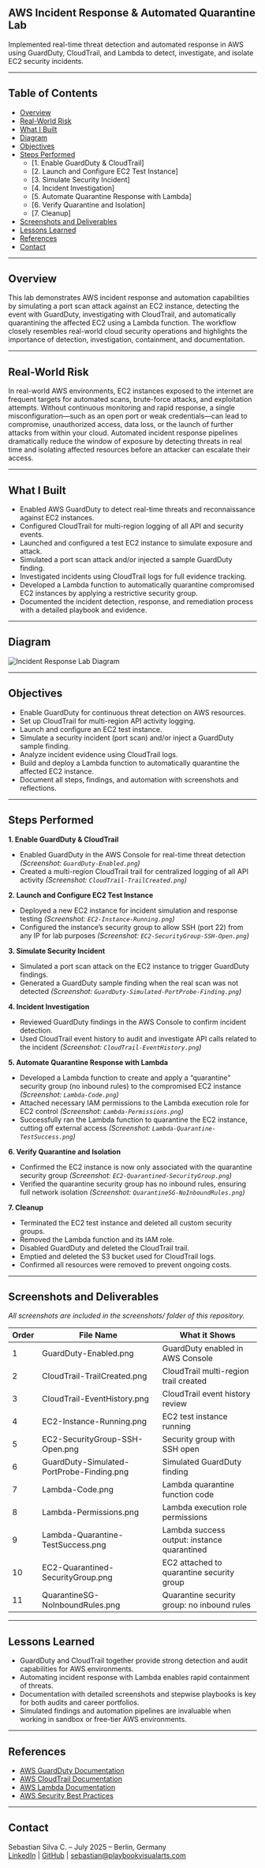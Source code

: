 ## AWS Incident Response & Automated Quarantine Lab

Implemented real-time threat detection and automated response in AWS using GuardDuty, CloudTrail, and Lambda to detect, investigate, and isolate EC2 security incidents.

---

## Table of Contents

- [Overview](#overview)
- [Real-World Risk](#real-world-risk)
- [What I Built](#what-i-built)
- [Diagram](#diagram)
- [Objectives](#objectives)
- [Steps Performed](#steps-performed)
  - [1. Enable GuardDuty & CloudTrail]
  - [2. Launch and Configure EC2 Test Instance]
  - [3. Simulate Security Incident]
  - [4. Incident Investigation]
  - [5. Automate Quarantine Response with Lambda]
  - [6. Verify Quarantine and Isolation]
  - [7. Cleanup]
- [Screenshots and Deliverables](#screenshots-and-deliverables)
- [Lessons Learned](#lessons-learned)
- [References](#references)
- [Contact](#contact)

--- 

## Overview

This lab demonstrates AWS incident response and automation capabilities by simulating a port scan attack against an EC2 instance, detecting the event with GuardDuty, investigating with CloudTrail, and automatically quarantining the affected EC2 using a Lambda function. The workflow closely resembles real-world cloud security operations and highlights the importance of detection, investigation, containment, and documentation.

---

## Real-World Risk

In real-world AWS environments, EC2 instances exposed to the internet are frequent targets for automated scans, brute-force attacks, and exploitation attempts. Without continuous monitoring and rapid response, a single misconfiguration—such as an open port or weak credentials—can lead to compromise, unauthorized access, data loss, or the launch of further attacks from within your cloud. Automated incident response pipelines dramatically reduce the window of exposure by detecting threats in real time and isolating affected resources before an attacker can escalate their access.

---

## What I Built

- Enabled AWS GuardDuty to detect real-time threats and reconnaissance against EC2 instances.
- Configured CloudTrail for multi-region logging of all API and security events.
- Launched and configured a test EC2 instance to simulate exposure and attack.
- Simulated a port scan attack and/or injected a sample GuardDuty finding.
- Investigated incidents using CloudTrail logs for full evidence tracking.
- Developed a Lambda function to automatically quarantine compromised EC2 instances by applying a restrictive security group.
- Documented the incident detection, response, and remediation process with a detailed playbook and evidence.

---

## Diagram

![Incident Response Lab Diagram](diagram.png)

---

## Objectives

- Enable GuardDuty for continuous threat detection on AWS resources.
- Set up CloudTrail for multi-region API activity logging.
- Launch and configure an EC2 test instance.
- Simulate a security incident (port scan) and/or inject a GuardDuty sample finding.
- Analyze incident evidence using CloudTrail logs.
- Build and deploy a Lambda function to automatically quarantine the affected EC2 instance.
- Document all steps, findings, and automation with screenshots and reflections.

---

## Steps Performed

**1. Enable GuardDuty & CloudTrail**
- Enabled GuardDuty in the AWS Console for real-time threat detection *(Screenshot: `GuardDuty-Enabled.png`)*
- Created a multi-region CloudTrail trail for centralized logging of all API activity *(Screenshot: `CloudTrail-TrailCreated.png`)*

**2. Launch and Configure EC2 Test Instance**
- Deployed a new EC2 instance for incident simulation and response testing *(Screenshot: `EC2-Instance-Running.png`)*
- Configured the instance’s security group to allow SSH (port 22) from any IP for lab purposes *(Screenshot: `EC2-SecurityGroup-SSH-Open.png`)*

**3. Simulate Security Incident**
   - Simulated a port scan attack on the EC2 instance to trigger GuardDuty findings.
   - Generated a GuardDuty sample finding when the real scan was not detected *(Screenshot: `GuardDuty-Simulated-PortProbe-Finding.png`)*

**4. Incident Investigation**
   - Reviewed GuardDuty findings in the AWS Console to confirm incident detection.
   - Used CloudTrail event history to audit and investigate API calls related to the incident *(Screenshot: `CloudTrail-EventHistory.png`)*

**5. Automate Quarantine Response with Lambda**
   - Developed a Lambda function to create and apply a “quarantine” security group (no inbound rules) to the compromised EC2 instance *(Screenshot: `Lambda-Code.png`)*
   - Attached necessary IAM permissions to the Lambda execution role for EC2 control *(Screenshot: `Lambda-Permissions.png`)*
   - Successfully ran the Lambda function to quarantine the EC2 instance, cutting off external access *(Screenshot: `Lambda-Quarantine-TestSuccess.png`)*

**6. Verify Quarantine and Isolation**
   - Confirmed the EC2 instance is now only associated with the quarantine security group *(Screenshot: `EC2-Quarantined-SecurityGroup.png`)*
   - Verified the quarantine security group has no inbound rules, ensuring full network isolation *(Screenshot: `QuarantineSG-NoInboundRules.png`)*

**7. Cleanup**
   - Terminated the EC2 test instance and deleted all custom security groups.
   - Removed the Lambda function and its IAM role.
   - Disabled GuardDuty and deleted the CloudTrail trail.
   - Emptied and deleted the S3 bucket used for CloudTrail logs.
   - Confirmed all resources were removed to prevent ongoing costs.
   
---

## Screenshots and Deliverables

*All screenshots are included in the screenshots/ folder of this repository.*

| Order | File Name                                 | What it Shows                                        |
|-------|-------------------------------------------|------------------------------------------------------|
| 1     | GuardDuty-Enabled.png                     | GuardDuty enabled in AWS Console                     |
| 2     | CloudTrail-TrailCreated.png               | CloudTrail multi-region trail created                |
| 3     | CloudTrail-EventHistory.png               | CloudTrail event history review                      |
| 4     | EC2-Instance-Running.png                  | EC2 test instance running                            |
| 5     | EC2-SecurityGroup-SSH-Open.png            | Security group with SSH open                         |
| 6     | GuardDuty-Simulated-PortProbe-Finding.png | Simulated GuardDuty finding                          |
| 7     | Lambda-Code.png                           | Lambda quarantine function code                      |
| 8     | Lambda-Permissions.png                    | Lambda execution role permissions                    |
| 9     | Lambda-Quarantine-TestSuccess.png         | Lambda success output: instance quarantined          |
| 10    | EC2-Quarantined-SecurityGroup.png         | EC2 attached to quarantine security group            |
| 11    | QuarantineSG-NoInboundRules.png           | Quarantine security group: no inbound rules          |

---

## Lessons Learned

- GuardDuty and CloudTrail together provide strong detection and audit capabilities for AWS environments.
- Automating incident response with Lambda enables rapid containment of threats.
- Documentation with detailed screenshots and stepwise playbooks is key for both audits and career portfolios.
- Simulated findings and automation pipelines are invaluable when working in sandbox or free-tier AWS environments.

---

## References

- [AWS GuardDuty Documentation](https://docs.aws.amazon.com/guardduty/latest/ug/what-is-guardduty.html)
- [AWS CloudTrail Documentation](https://docs.aws.amazon.com/awscloudtrail/latest/userguide/cloudtrail-user-guide.html)
- [AWS Lambda Documentation](https://docs.aws.amazon.com/lambda/latest/dg/welcome.html)
- [AWS Security Best Practices](https://docs.aws.amazon.com/securityhub/latest/userguide/securityhub-controls-reference.html)

---

## Contact

Sebastian Silva C. – July 2025 – Berlin, Germany  
[LinkedIn](https://www.linkedin.com/in/sebastiansilc) | [GitHub](https://github.com/SebaSilC) | [sebastian@playbookvisualarts.com](mailto:sebastian@playbookvisualarts.com)
